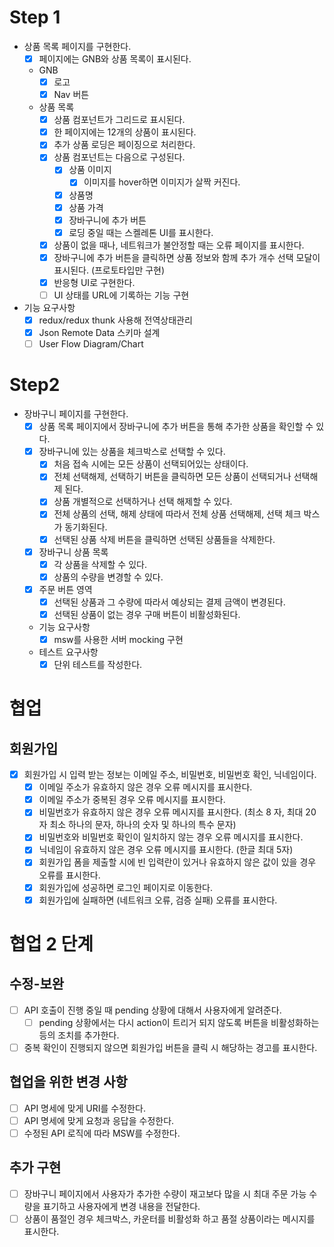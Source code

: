 # Step 1

- 상품 목록 페이지를 구현한다.
  - [x] 페이지에는 GNB와 상품 목록이 표시된다.
  - GNB
    - [x] 로고
    - [x] Nav 버튼
  - 상품 목록
    - [x] 상품 컴포넌트가 그리드로 표시된다.
    - [x] 한 페이지에는 12개의 상품이 표시된다.
    - [x] 추가 상품 로딩은 페이징으로 처리한다.
    - [x] 상품 컴포넌트는 다음으로 구성된다.
      - [x] 상품 이미지
        - [x] 이미지를 hover하면 이미지가 살짝 커진다.
      - [x] 상품명
      - [x] 상품 가격
      - [x] 장바구니에 추가 버튼
      - [x] 로딩 중일 때는 스켈레톤 UI를 표시한다.
    - [x] 상품이 없을 때나, 네트워크가 불안정할 때는 오류 페이지를 표시한다.
    - [x] 장바구니에 추가 버튼을 클릭하면 상품 정보와 함께 추가 개수 선택 모달이 표시된다. (프로토타입만 구현)
    - [x] 반응형 UI로 구현한다.
    - [ ] UI 상태를 URL에 기록하는 기능 구현
- 기능 요구사항
  - [x] redux/redux thunk 사용해 전역상태관리
  - [x] Json Remote Data 스키마 설계
  - [ ] User Flow Diagram/Chart

# Step2

- 장바구니 페이지를 구현한다.
  - [x] 상품 목록 페이지에서 장바구니에 추가 버튼을 통해 추가한 상품을 확인할 수 있다.
  - [x] 장바구니에 있는 상품을 체크박스로 선택할 수 있다.
    - [x] 처음 접속 시에는 모든 상품이 선택되어있는 상태이다.
    - [x] 전체 선택해제, 선택하기 버튼을 클릭하면 모든 상품이 선택되거나 선택해제 된다.
    - [x] 상품 개별적으로 선택하거나 선택 해제할 수 있다.
    - [x] 전체 상품의 선택, 해제 상태에 따라서 전체 상품 선택해제, 선택 체크 박스가 동기화된다.
    - [x] 선택된 상품 삭제 버튼을 클릭하면 선택된 상품들을 삭제한다.
  - [x] 장바구니 상품 목록
    - [x] 각 상품을 삭제할 수 있다.
    - [x] 상품의 수량을 변경할 수 있다.
  - [x] 주문 버튼 영역
    - [x] 선택된 상품과 그 수량에 따라서 예상되는 결제 금액이 변경된다.
    - [x] 선택된 상품이 없는 경우 구매 버튼이 비활성화된다.
  - 기능 요구사항
    - [x] msw를 사용한 서버 mocking 구현
  - 테스트 요구사항
    - [x] 단위 테스트를 작성한다.

# 협업

## 회원가입

- [x] 회원가입 시 입력 받는 정보는 이메일 주소, 비밀번호, 비밀번호 확인, 닉네임이다.
  - [x] 이메일 주소가 유효하지 않은 경우 오류 메시지를 표시한다.
  - [x] 이메일 주소가 중복된 경우 오류 메시지를 표시한다.
  - [x] 비밀번호가 유효하지 않은 경우 오류 메시지를 표시한다. (최소 8 자, 최대 20 자 최소 하나의 문자, 하나의 숫자 및 하나의 특수 문자)
  - [x] 비밀번호와 비밀번호 확인이 일치하지 않는 경우 오류 메시지를 표시한다.
  - [x] 닉네임이 유효하지 않은 경우 오류 메시지를 표시한다. (한글 최대 5자)
  - [x] 회원가입 폼을 제출할 시에 빈 입력란이 있거나 유효하지 않은 값이 있을 경우 오류를 표시한다.
  - [x] 회원가입에 성공하면 로그인 페이지로 이동한다.
  - [x] 회원가입에 실패하면 (네트워크 오류, 검증 실패) 오류를 표시한다.

# 협업 2 단계

## 수정-보완

- [ ] API 호출이 진행 중일 때 pending 상황에 대해서 사용자에게 알려준다.
  - [ ] pending 상황에서는 다시 action이 트리거 되지 않도록 버튼을 비활성화하는 등의 조치를 추가한다.
- [ ] 중복 확인이 진행되지 않으면 회원가입 버튼을 클릭 시 해당하는 경고를 표시한다.

## 협업을 위한 변경 사항

- [ ] API 명세에 맞게 URI를 수정한다.
- [ ] API 명세에 맞게 요청과 응답을 수정한다.
- [ ] 수정된 API 로직에 따라 MSW를 수정한다.

## 추가 구현

- [ ] 장바구니 페이지에서 사용자가 추가한 수량이 재고보다 많을 시 최대 주문 가능 수량을 표기하고 사용자에게 변경 내용을 전달한다.
- [ ] 상품이 품절인 경우 체크박스, 카운터를 비활성화 하고 품절 상품이라는 메시지를 표시한다.
